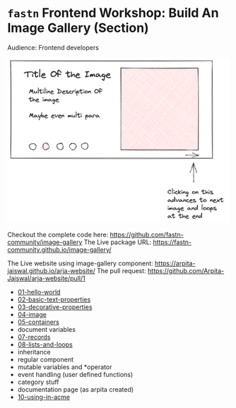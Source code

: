 # `fastn` Frontend Workshop: Build An Image Gallery (Section)

Audience: Frontend developers

![](image-gallery.png)


Checkout the complete code here: https://github.com/fastn-community/image-gallery
The Live package URL: https://fastn-community.github.io/image-gallery/

The Live website using image-gallery component: https://arpita-jaiswal.github.io/arja-website/
The pull request: https://github.com/Arpita-Jaiswal/arja-website/pull/1

- [01-hello-world](/b-section/01-hello-world/)
- [02-basic-text-properties](/b-section/02-basic-text-properties/)
- [03-decorative-properties](/b-section/03-decorative-properties/)
- [04-image](/b-section/04-image/)
- [05-containers](/b-section/05-containers/)
- document variables
- [07-records](/b-section/07-records/)
- [08-lists-and-loops](/b-section/08-lists-and-loops/)
- inheritance
- regular component
- mutable variables and *operator
- event handling (user defined functions)
- category stuff
- documentation page (as arpita created)
- [10-using-in-acme](/b-section/10-using-in-acme/)
